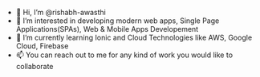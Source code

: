 - 👋 Hi, I’m @rishabh-awasthi
- 👀 I’m interested in developing modern web apps, Single Page Applications(SPAs), Web & Mobile Apps Developement
- 🌱 I’m currently learning Ionic and Cloud Technologies like AWS, Google Cloud, Firebase
- 📫 You can reach out to me for any kind of work you would like to collaborate 

<!---
rishabh-awasthi/rishabh-awasthi is a ✨ special ✨ repository because its `README.md` (this file) appears on your GitHub profile.
You can click the Preview link to take a look at your changes.
--->
